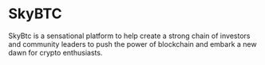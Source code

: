 # SkyBTC
SkyBtc is a sensational platform to help create a strong chain of investors and community leaders to push the power of blockchain and embark a new dawn for crypto enthusiasts.
